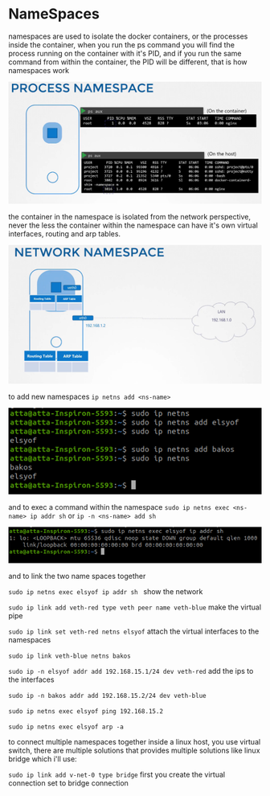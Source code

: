 # NameSpaces

namespaces are used to isolate the docker containers, or the processes inside the container, when you run the ps command you will find the process running on the container with it's PID, and if you run the same command from within the container, the PID will be different, that is how namespaces work

![40321cfd27ed5e417420ffa794fb7b2a.png](../../_resources/40321cfd27ed5e417420ffa794fb7b2a.png)

the container in the namespace is isolated from the network perspective, never the less the container within the namespace can have it's own virtual interfaces, routing and arp tables.

![188ca42c605834074efff832ca22e905.png](../../_resources/188ca42c605834074efff832ca22e905.png)

to add new namespaces `ip netns add <ns-name>`

![a9e402adb9046b3a98c45a3806b0b93b.png](../../_resources/a9e402adb9046b3a98c45a3806b0b93b.png)

and to exec a command within the namespace `sudo ip netns exec <ns-name> ip addr sh` or `ip -n <ns-name> add sh`

![ed5acccc401e02750f502724e5512b4f.png](../../_resources/ed5acccc401e02750f502724e5512b4f.png)

and to link the two name spaces together

`sudo ip netns exec elsyof ip addr sh ` show the network

`sudo ip link add veth-red type veth peer name veth-blue` make the virtual pipe 

`sudo ip link set veth-red netns elsyof` attach the virtual interfaces to the namespaces

`sudo ip link veth-blue netns bakos`

`sudo ip -n elsyof addr add 192.168.15.1/24 dev veth-red` add the ips to the interfaces

`sudo ip -n bakos addr add 192.168.15.2/24 dev veth-blue`

`sudo ip netns exec elsyof ping 192.168.15.2`

`sudo ip netns exec elsyof arp -a`

to connect multiple namespaces together inside a linux host, you use virtual switch, there are multiple solutions that provides multiple solutions like linux bridge which i'll use:

`sudo ip link add v-net-0 type bridge` first you create the virtual connection set to bridge connection